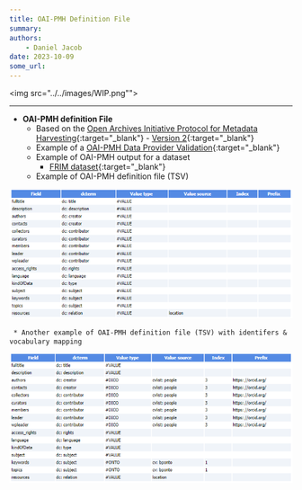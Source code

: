 ```yaml
---
title: OAI-PMH Definition File
summary: 
authors:
    - Daniel Jacob
date: 2023-10-09
some_url:
---
```


<style>.md-typeset h1 {display: none;} .md-nav__item {font-size: medium}</style>

<img src="../../images/WIP.png""><br>

---

* **OAI-PMH definition File**
     * Based on the [Open Archives Initiative Protocol for Metadata Harvesting][1]{:target="_blank"} - [Version 2][2]{:target="_blank"}
	 * Example of a [OAI-PMH Data Provider Validation][4]{:target="_blank"}
     * Example of OAI-PMH output for a dataset
		  * [FRIM dataset][3]{:target="_blank"}
     * Example of OAI-PMH definition file (TSV)
<center>
<a href="../../images/oai_conf.png" data-lightbox="conf"><img src="../../images/oai_conf.png" width="600px"></a>
</center>

     * Another example of OAI-PMH definition file (TSV) with identifers & vocabulary mapping
<center>
<a href="../../images/oai_conf2.png" data-lightbox="conf"><img src="../../images/oai_conf2.png" width="600px"></a>
</center>

[1]: https://en.wikipedia.org/wiki/Open_Archives_Initiative_Protocol_for_Metadata_Harvesting
[2]: https://www.openarchives.org/OAI/openarchivesprotocol.html
[3]: https://pmb-bordeaux.fr/maggot/oai?verb=GetRecord&metadataPrefix=oai_dc&identifier=oai:pmb-bordeaux.fr::frim1
[4]: ../../pdf/MAGGOT_OAI-PMH_Validation_Oct2023.pdf
